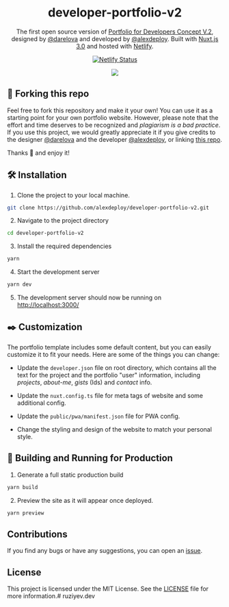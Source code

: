 <h1 align="center">
  developer-portfolio-v2
</h1>
<p align="center">
  The first open source version of <a href="https://www.figma.com/community/file/1100794861710979147" target="_blank"> Portfolio for Developers Concept V.2</a>, designed by <a href="https://www.behance.net/darelova" target="_blank">@darelova</a> and developed by <a href="https://github.com/alexdeploy">@alexdeploy</a>. Built with <a href="https://nuxt.com/" target="_blank">Nuxt.js 3.0</a> and hosted with <a href="https://www.netlify.com/" target="_blank">Netlify</a>.
</p>
<div align="center">

[![Netlify Status](https://api.netlify.com/api/v1/badges/6fa55804-6799-419f-9222-359ba49c5e4c/deploy-status)](https://app.netlify.com/sites/developer-portfolio-v2/deploys)

</div>

<p align="center">
  <a href="" target="_blank">
    <img src="./public/images/demo-share.png" />
  </a>
</p>

## 🚨 Forking this repo

Feel free to fork this repository and make it your own! You can use it as a starting point for your own portfolio website. However, please note that the effort and time deserves to be recognized and *plagiarism is a bad practice*. If you use this project, we would greatly appreciate it if you give credits to the designer <a href="https://www.behance.net/darelova" target="_blank">@darelova</a> and the developer <a href="https://github.com/alexdeploy">@alexdeploy</a>, or linking <a href="https://github.com/alexdeploy/developer-portfolio-v2">this repo</a>.

Thanks 🤘 and enjoy it!

## 🛠 Installation

1. Clone the project to your local machine.

```sh
git clone https://github.com/alexdeploy/developer-portfolio-v2.git
```

2. Navigate to the project directory

```sh
cd developer-portfolio-v2
```

3. Install the required dependencies

```sh
yarn
```

4. Start the development server

```sh
yarn dev
```

5. The development server should now be running on <a href="http://localhost:3000/">http://localhost:3000/</a>


## ✒️ Customization

The portfolio template includes some default content, but you can easily customize it to fit your needs. Here are some of the things you can change:

* Update the `developer.json` file on root directory, which contains all the text for the project and the portfolio "user" information, including *projects*, *about-me*, *gists* (Ids) and *contact* info.

* Update the `nuxt.config.ts` file for meta tags of website and some additional config.

* Update the `public/pwa/manifest.json` file for PWA config.

* Change the styling and design of the website to match your personal style.

## 🚀 Building and Running for Production

1. Generate a full static production build

```sh
yarn build
```

2. Preview the site as it will appear once deployed.

```sh
yarn preview
```

## Contributions

If you find any bugs or have any suggestions, you can open an <a href="https://github.com/alexdeploy/developer-portfolio-v2/issues">issue</a>.

## License

This project is licensed under the MIT License. See the <a href="https://github.com/alexdeploy/developer-portfolio-v2/blob/main/LICENSE">LICENSE</a> file for more information.# ruziyev.dev
